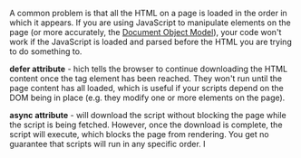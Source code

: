 A common problem is that all the HTML on a page is loaded in the order in which it appears. If you are using JavaScript to manipulate elements on the page (or more accurately, the [Document Object Model](https://developer.mozilla.org/en-US/docs/Learn/JavaScript/Client-side_web_APIs/Manipulating_documents#the_document_object_model)), your code won't work if the JavaScript is loaded and parsed before the HTML you are trying to do something to.

**defer attribute** -  hich tells the browser to continue downloading the HTML content once the  tag element has been reached. They won't run until the page content has all loaded, which is useful if your scripts depend on the DOM being in place (e.g. they modify one or more elements on the page).

<script src="script.js" defer></script>

**async attribute** - will download the script without blocking the page while the script is being fetched. However, once the download is complete, the script will execute, which blocks the page from rendering. You get no guarantee that scripts will run in any specific order. I

<script src="script.js" async></script>